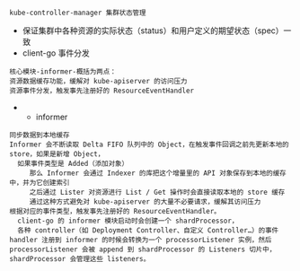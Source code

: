 `kube-controller-manager 集群状态管理`
* 保证集群中各种资源的实际状态（status）和用户定义的期望状态（spec）一致
* client-go 事件分发
```
核心模块-informer-概括为两点：
资源数据缓存功能，缓解对 kube-apiserver 的访问压力
资源事件分发，触发事先注册好的 ResourceEventHandler
```
- - informer
```
同步数据到本地缓存
Informer 会不断读取 Delta FIFO 队列中的 Object，在触发事件回调之前先更新本地的 store，如果是新增 Object，
  如果事件类型是 Added（添加对象）
     那么 Informer 会通过 Indexer 的库把这个增量里的 API 对象保存到本地的缓存中，并为它创建索引
     之后通过 Lister 对资源进行 List / Get 操作时会直接读取本地的 store 缓存
     通过这种方式避免对 kube-apiserver 的大量不必要请求，缓解其访问压力
根据对应的事件类型，触发事先注册好的 ResourceEventHandler。
  client-go 的 informer 模块启动时会创建一个 shardProcessor，
  各种 controller（如 Deployment Controller、自定义 Controller…）的事件 handler 注册到 informer 的时候会转换为一个 processorListener 实例，然后 processorListener 会被 append 到 shardProcessor 的 Listeners 切片中，shardProcessor 会管理这些 listeners。
```
